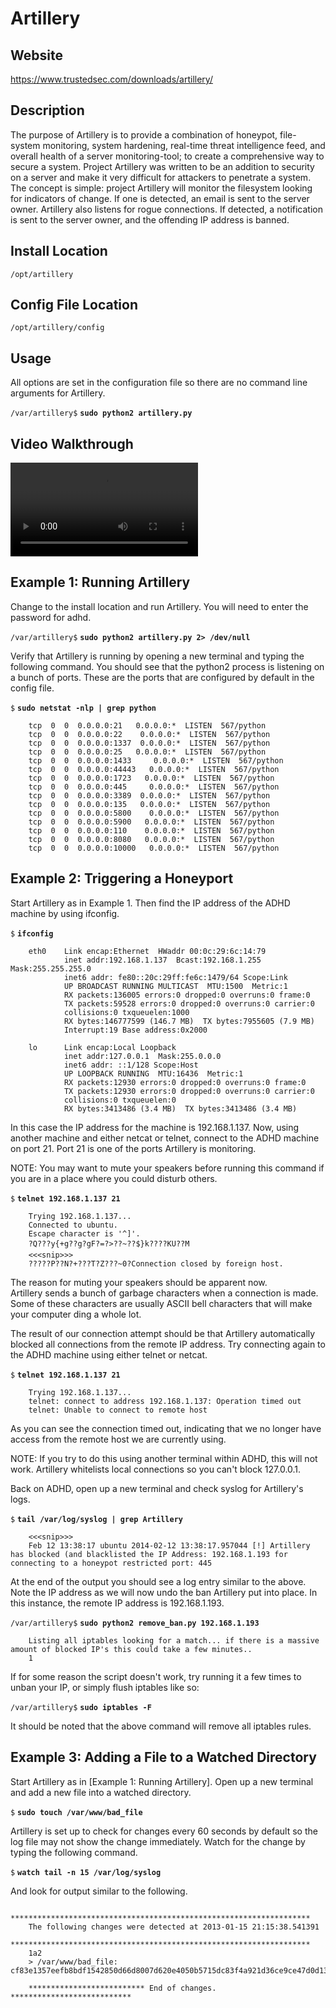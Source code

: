 
Artillery
=========

Website
-------

<https://www.trustedsec.com/downloads/artillery/>

Description
-----------

The purpose of Artillery is to provide a combination of honeypot, file-system
monitoring, system hardening, real-time threat intelligence feed, and overall
health of a server monitoring-tool; to create a comprehensive way to secure a system. Project
Artillery was written to be an addition to security on a server and make it very
difficult for attackers to penetrate a system. The concept is simple: project
Artillery will monitor the filesystem looking for indicators of change. If one is
detected, an email is sent to the server owner. Artillery also listens for rogue 
connections. If detected, a notification is sent to the server owner, and
the offending IP address is banned.

Install Location
----------------

`/opt/artillery`

Config File Location
--------------------

`/opt/artillery/config`

Usage
-----

All options are set in the configuration file so there are no command
line arguments for Artillery.

`/var/artillery$` **`sudo python2 artillery.py`**

Video Walkthrough
-----------------

<video controls>
  <source src="Videos/1_550_Artillery.mp4">
  <source src="https://onedrive.live.com/download.aspx?cid=8D6C4317A39E3D29&resid=8D6C4317A39E3D29%2155680&canary=">
 <p>Your browser does not support html5 video.</p>
</video>

Example 1: Running Artillery
----------------------------

Change to the install location and run Artillery. You will need to enter
the password for adhd.

`/var/artillery$` **`sudo python2 artillery.py 2> /dev/null`**

Verify that Artillery is running by opening a new terminal and typing
the following command. You should see that the python2 process is
listening on a bunch of ports. These are the ports that are configured
by default in the config file.

`$` **`sudo netstat -nlp | grep python`**

        tcp  0  0  0.0.0.0:21   0.0.0.0:*  LISTEN  567/python
        tcp  0  0  0.0.0.0:22    0.0.0.0:*  LISTEN  567/python
        tcp  0  0  0.0.0.0:1337  0.0.0.0:*  LISTEN  567/python
        tcp  0  0  0.0.0.0:25   0.0.0.0:*  LISTEN  567/python
        tcp  0  0  0.0.0.0:1433     0.0.0.0:*  LISTEN  567/python
        tcp  0  0  0.0.0.0:44443   0.0.0.0:*  LISTEN  567/python
        tcp  0  0  0.0.0.0:1723   0.0.0.0:*  LISTEN  567/python
        tcp  0  0  0.0.0.0:445     0.0.0.0:*  LISTEN  567/python
        tcp  0  0  0.0.0.0:3389  0.0.0.0:*  LISTEN  567/python
        tcp  0  0  0.0.0.0:135   0.0.0.0:*  LISTEN  567/python
        tcp  0  0  0.0.0.0:5800    0.0.0.0:*  LISTEN  567/python
        tcp  0  0  0.0.0.0:5900   0.0.0.0:*  LISTEN  567/python
        tcp  0  0  0.0.0.0:110    0.0.0.0:*  LISTEN  567/python
        tcp  0  0  0.0.0.0:8080   0.0.0.0:*  LISTEN  567/python
        tcp  0  0  0.0.0.0:10000   0.0.0.0:*  LISTEN  567/python


Example 2: Triggering a Honeyport
---------------------------------

Start Artillery as in Example 1. Then find the IP address of the ADHD
machine by using ifconfig.

`$` **`ifconfig`**

        eth0    Link encap:Ethernet  HWaddr 00:0c:29:6c:14:79
                inet addr:192.168.1.137  Bcast:192.168.1.255  Mask:255.255.255.0
                inet6 addr: fe80::20c:29ff:fe6c:1479/64 Scope:Link
                UP BROADCAST RUNNING MULTICAST  MTU:1500  Metric:1
                RX packets:136005 errors:0 dropped:0 overruns:0 frame:0
                TX packets:59528 errors:0 dropped:0 overruns:0 carrier:0
                collisions:0 txqueuelen:1000
                RX bytes:146777599 (146.7 MB)  TX bytes:7955605 (7.9 MB)
                Interrupt:19 Base address:0x2000

        lo      Link encap:Local Loopback
                inet addr:127.0.0.1  Mask:255.0.0.0
                inet6 addr: ::1/128 Scope:Host
                UP LOOPBACK RUNNING  MTU:16436  Metric:1
                RX packets:12930 errors:0 dropped:0 overruns:0 frame:0
                TX packets:12930 errors:0 dropped:0 overruns:0 carrier:0
                collisions:0 txqueuelen:0
                RX bytes:3413486 (3.4 MB)  TX bytes:3413486 (3.4 MB)

In this case the IP address for the machine is 192.168.1.137. Now, using
another machine and either netcat or telnet, connect to the ADHD machine
on port 21. Port 21 is one of the ports Artillery is monitoring.

NOTE: You may want to mute your speakers before running this command if
you are in a place where you could disturb others.

`$` **`telnet 192.168.1.137 21`**

        Trying 192.168.1.137...
        Connected to ubuntu.
        Escape character is '^]'.
        ?Q???y{+g??g?gF?=?>??~??$}k????KU??M
        <<<snip>>>
        ?????P??N?+???T?Z???~0?Connection closed by foreign host.

The reason for muting your speakers should be apparent now.  
Artillery sends a bunch of garbage characters when a connection is made.  
Some of these characters are usually ASCII bell characters that will make 
your computer ding a whole lot.

The result of our connection attempt should be that Artillery
automatically blocked all connections from the remote IP address. Try
connecting again to the ADHD machine using either telnet or netcat.

`$` **`telnet 192.168.1.137 21`**

        Trying 192.168.1.137...
        telnet: connect to address 192.168.1.137: Operation timed out
        telnet: Unable to connect to remote host

As you can see the connection timed out, indicating that we no longer
have access from the remote host we are currently using.

NOTE: If you try to do this using another terminal within ADHD, this
will not work. Artillery whitelists local connections so you can't block
127.0.0.1.

Back on ADHD, open up a new terminal and check syslog for Artillery's logs.

`$` **`tail /var/log/syslog | grep Artillery`**

        <<<snip>>>
        Feb 12 13:38:17 ubuntu 2014-02-12 13:38:17.957044 [!] Artillery has blocked (and blacklisted the IP Address: 192.168.1.193 for connecting to a honeypot restricted port: 445

At the end of the output you should see a log entry similar to the
above. Note the IP address as we will now undo the ban Artillery put
into place. In this instance, the remote IP address is 192.168.1.193.

`/var/artillery$` **`sudo python2 remove_ban.py 192.168.1.193`**

        Listing all iptables looking for a match... if there is a massive amount of blocked IP's this could take a few minutes..
        1

If for some reason the script doesn't work, try running it a few times to unban your IP, 
or simply flush iptables like so:

`/var/artillery$` **`sudo iptables -F`**

It should be noted that the above command will remove all iptables rules.

Example 3: Adding a File to a Watched Directory
-----------------------------------------------

Start Artillery as in [Example 1: Running Artillery]. Open up a new terminal and add a new
file into a watched directory.

`$` **`sudo touch /var/www/bad_file`**

Artillery is set up to check for changes every 60 seconds by default so
the log file may not show the change immediately. Watch for the change
by typing the following command.

`$` **`watch tail -n 15 /var/log/syslog`**

And look for output similar to the following.

        *******************************************************************
        The following changes were detected at 2013-01-15 21:15:38.541391
        *******************************************************************
        1a2
        > /var/www/bad_file: cf83e1357eefb8bdf1542850d66d8007d620e4050b5715dc83f4a921d36ce9ce47d0d13c5d85f2b0ff8318d2877eec2f63b931bd47417a81a538327af927da3e

        ************************** End of changes. ***************************


